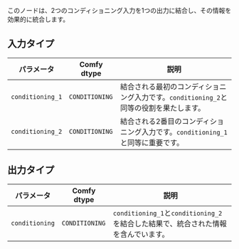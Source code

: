 このノードは、2つのコンディショニング入力を1つの出力に結合し、その情報を効果的に統合します。

## 入力タイプ

| パラメータ            | Comfy dtype        | 説明 |
|----------------------|--------------------|-------------|
| `conditioning_1`      | `CONDITIONING`     | 結合される最初のコンディショニング入力です。`conditioning_2`と同等の役割を果たします。 |
| `conditioning_2`      | `CONDITIONING`     | 結合される2番目のコンディショニング入力です。`conditioning_1`と同等に重要です。 |

## 出力タイプ

| パラメータ            | Comfy dtype        | 説明 |
|----------------------|--------------------|-------------|
| `conditioning`        | `CONDITIONING`     | `conditioning_1`と`conditioning_2`を結合した結果で、統合された情報を含んでいます。 |
